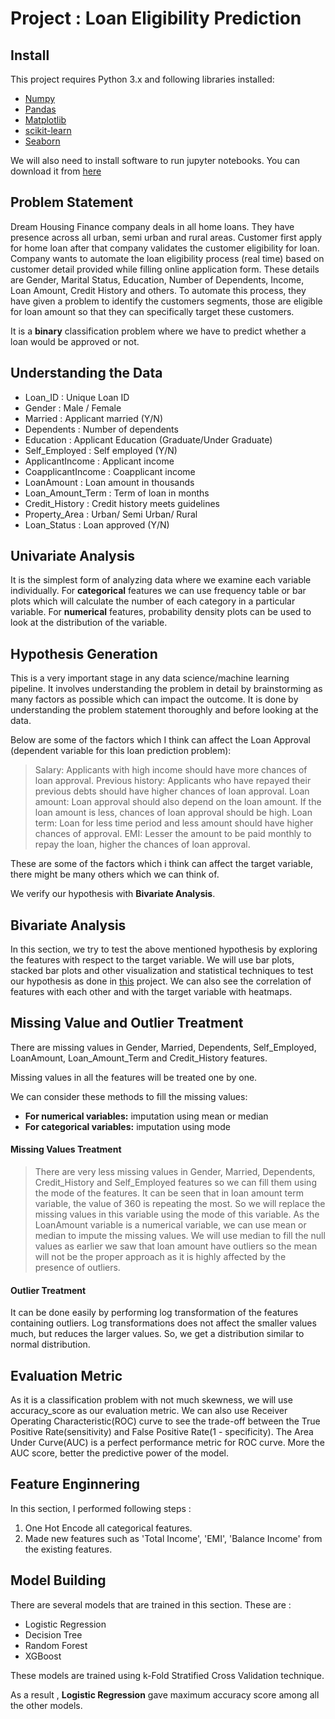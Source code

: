 # __Project : Loan Eligibility Prediction__

## Install

This project requires Python 3.x and following libraries installed:

* [Numpy](https://numpy.org/)
* [Pandas](https://pandas.pydata.org/)
* [Matplotlib](https://matplotlib.org/)
* [scikit-learn](https://scikit-learn.org/)
* [Seaborn](https://seaborn.pydata.org/)

We will also need to install software to run jupyter notebooks. You can download it from [here](https://www.anaconda.com/distribution/#download-section)

## Problem Statement

Dream Housing Finance company deals in all home loans. They have presence across all urban, semi urban and rural areas. Customer first apply for home loan after that company validates the customer eligibility for loan. Company wants to automate the loan eligibility process (real time) based on customer detail provided while filling online application form. These details are Gender, Marital Status, Education, Number of Dependents, Income, Loan Amount, Credit History and others. To automate this process, they have given a problem to identify the customers segments, those are eligible for loan amount so that they can specifically target these customers.

It is a **binary** classification problem where we have to predict whether a loan would be approved or not.

## Understanding the Data


* Loan_ID : Unique Loan ID 
* Gender : Male / Female 
* Married : Applicant married (Y/N)
* Dependents : Number of dependents
* Education : Applicant Education (Graduate/Under Graduate)
* Self_Employed : Self employed (Y/N)
* ApplicantIncome : Applicant income
* CoapplicantIncome : Coapplicant income
* LoanAmount : Loan amount in thousands
* Loan_Amount_Term : Term of loan in months
* Credit_History : Credit history meets guidelines
* Property_Area : Urban/ Semi Urban/ Rural
* Loan_Status : Loan approved (Y/N)

## Univariate Analysis

It is the simplest form of analyzing data where we examine each variable individually. For **categorical** features we can use frequency table or bar plots which will calculate the number of each category in a particular variable. For **numerical** features, probability density plots can be used to look at the distribution of the variable.

## Hypothesis Generation

This is a very important stage in any data science/machine learning pipeline. It involves understanding the problem in detail by brainstorming as many factors as possible which can impact the outcome. It is done by understanding the problem statement thoroughly and before looking at the data.

Below are some of the factors which I think can affect the Loan Approval (dependent variable for this loan prediction problem):

 > Salary: Applicants with high income should have more chances of loan approval.
 > Previous history: Applicants who have repayed their previous debts should have higher chances of loan approval.
 > Loan amount: Loan approval should also depend on the loan amount. If the loan amount is less, chances of loan approval should be high.
 > Loan term: Loan for less time period and less amount should have higher chances of approval.
 > EMI: Lesser the amount to be paid monthly to repay the loan, higher the chances of loan approval.

These are some of the factors which i think can affect the target variable, there might be many others which we can think of.

We verify our hypothesis with **Bivariate Analysis**.

## Bivariate Analysis

In this section, we try to test the above mentioned hypothesis by exploring the features with respect to the target variable. We will use bar plots, stacked bar plots and other visualization and statistical techniques to test our hypothesis as done in [this](https://github.com/Aditya-Gupta1/Data-Science-Portfolio/blob/master/2%20-%20Loan%20Prediction/Loan_Prediction.ipynb) project.
We can also see the correlation of features with each other and with the target variable with heatmaps.

## Missing Value and Outlier Treatment

There are missing values in Gender, Married, Dependents, Self_Employed, LoanAmount, Loan_Amount_Term and Credit_History features.

Missing values in all the features will be treated one by one.

We can consider these methods to fill the missing values:

* **For numerical variables:** imputation using mean or median
* **For categorical variables:** imputation using mode

#### Missing Values Treatment

> There are very less missing values in Gender, Married, Dependents, Credit_History and Self_Employed features so we can fill them using the mode of the features.
> It can be seen that in loan amount term variable, the value of 360 is repeating the most. So we will replace the missing values in this variable using the mode of this variable.
> As the LoanAmount variable is a numerical variable, we can use mean or median to impute the missing values. We will use median to fill the null values as earlier we saw that loan amount have outliers so the mean will not be the proper approach as it is highly affected by the presence of outliers.

#### Outlier Treatment

It can be done easily by performing log transformation of the features containing outliers. Log transformations does not affect the smaller values much, but reduces the larger values. So, we get a distribution similar to normal distribution.

## Evaluation Metric

As it is a classification problem with not much skewness, we will use accuracy_score as our evaluation metric.
We can also use Receiver Operating Characteristic(ROC) curve to see the trade-off between the True Positive Rate(sensitivity) and False Positive Rate(1 - specificity). The Area Under Curve(AUC) is a perfect performance metric for ROC curve. More the AUC score, better the predictive power of the model.

## Feature Enginnering

In this section, I performed following steps :

1. One Hot Encode all categorical features.
2. Made new features such as 'Total Income', 'EMI', 'Balance Income' from the existing features.

## Model Building

There are several models that are trained in this section. These are :
* Logistic Regression
* Decision Tree
* Random Forest
* XGBoost

These models are trained using k-Fold Stratified Cross Validation technique.

As a result , **Logistic Regression** gave maximum accuracy score among all the other models.
